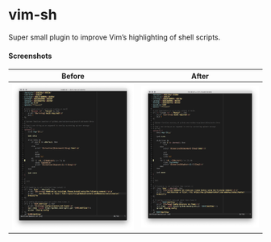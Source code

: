 # vim-sh

Super small plugin to improve Vim’s highlighting of shell scripts.

#### Screenshots

| Before | After |
| --     | --    |
| ![Before vim-sh](https://raw.githubusercontent.com/arzg/resources/master/vim-sh-before.png) |![After vim-sh](https://raw.githubusercontent.com/arzg/resources/master/vim-sh-after.png) |
